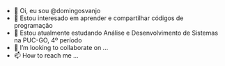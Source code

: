 - 👋 Oi, eu sou @domingosvanjo
- 👀 Estou interesado em aprender e compartilhar códigos de programação
- 🌱 Estou atualmente estudando Análise e Desenvolvimento de Sistemas na PUC-GO, 4º período
- 💞️ I’m looking to collaborate on ...
- 📫 How to reach me ...

<!---
domingosvanjo/domingosvanjo is a ✨ special ✨ repository because its `README.md` (this file) appears on your GitHub profile.
You can click the Preview link to take a look at your changes.
--->
